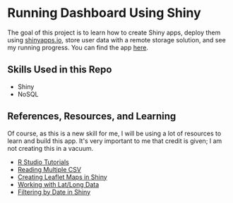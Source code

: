 # Running Dashboard Using Shiny

The goal of this project is to learn how to create Shiny apps, deploy them using [shinyapps.io](https://www.shinyapps.io/), store user data with a remote storage solution, and see my running progress. You can find the app [here](https://setty.shinyapps.io/running-dashboard/).

## Skills Used in this Repo

- Shiny
- NoSQL

## References, Resources, and Learning

Of course, as this is a new skill for me, I will be using a lot of resources to learn and build this app. It's very important to me that credit is given; I am not creating this in a vacuum.

- [R Studio Tutorials](https://shiny.rstudio.com/tutorial/)
- [Reading Multiple CSV](https://www.gerkelab.com/blog/2018/09/import-directory-csv-purrr-readr/)
- [Creating Leaflet Maps in Shiny](https://rstudio.github.io/leaflet/shiny.html)
- [Working with Lat/Long Data](https://cran.r-project.org/web/packages/geosphere/geosphere.pdf)
- [Filtering by Date in Shiny](https://stackoverflow.com/questions/49848841/filtering-by-date-in-shiny)
